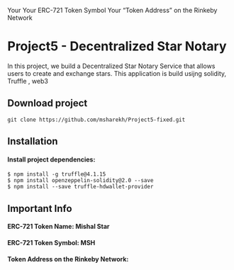 Your 
Your ERC-721 Token Symbol
Your “Token Address” on the Rinkeby Network


# Project5 - Decentralized Star Notary


In this project, we build a Decentralized Star Notary Service that allows users to create and exchange stars. 
This application is build usijng solidity, Truffle , web3 


## Download project
```
git clone https://github.com/msharekh/Project5-fixed.git

```



## Installation 

#### Install project dependencies:
```
$ npm install -g truffle@4.1.15
$ npm install openzeppelin-solidity@2.0 --save
$ npm install --save truffle-hdwallet-provider 

```


## Important Info
  
#### ERC-721 Token Name: Mishal Star
#### ERC-721 Token Symbol: MSH
#### Token Address on the Rinkeby Network: 
 

 
